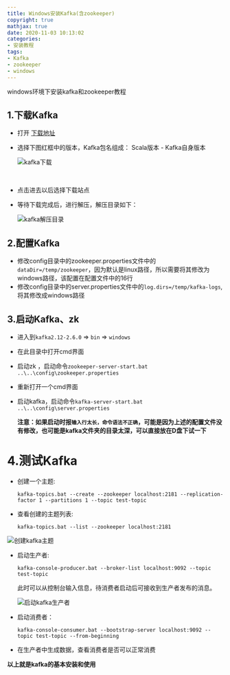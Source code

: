 ```yaml
---
title: Windows安装Kafka(含zookeeper)
copyright: true
mathjax: true
date: 2020-11-03 10:13:02
categories:
- 安装教程
tags:
- Kafka
- zookeeper
- windows
---
```


windows环境下安装kafka和zookeeper教程

<!-- less -->



## 1.下载Kafka

- 打开 [下载地址](http://kafka.apache.org/downloads.html)

- 选择下图红框中的版本，Kafka包名组成： Scala版本 - Kafka自身版本

    ![kafka下载](https://gitee.com/junpzx/blog-img/raw/master//img/20201103102115.png)

    ​		

- 点击进去以后选择下载站点

- 等待下载完成后，进行解压，解压目录如下：

    ![kafka解压目录](https://gitee.com/junpzx/blog-img/raw/master//img/20201103102546.png)



## 2.配置Kafka

- 修改config目录中的zookeeper.properties文件中的`dataDir=/temp/zookeeper`，因为默认是linux路径，所以需要将其修改为windows路径，该配置在配置文件中的16行
- 修改config目录中的server.properties文件中的`log.dirs=/temp/kafka-logs`,将其修改成windows路径



## 3.启动Kafka、zk

- 进入到`kafka2.12-2.6.0` => `bin` => `windows`

- 在此目录中打开cmd界面

- 启动zk ，启动命令`zookeeper-server-start.bat ..\..\config\zookeeper.properties`

- 重新打开一个cmd界面

- 启动kafka，启动命令`kafka-server-start.bat ..\..\config\server.properties`

    **注意：如果启动时报`输入行太长，命令语法不正确`，可能是因为上述的配置文件没有修改，也可能是kafka文件夹的目录太深，可以直接放在D盘下试一下**



# 4.测试Kafka

- 创建一个主题:

    `kafka-topics.bat --create --zookeeper localhost:2181 --replication-factor 1 --partitions 1 --topic test-topic`

- 查看创建的主题列表:

    `kafka-topics.bat --list --zookeeper localhost:2181`

![创建kafka主题](https://gitee.com/junpzx/blog-img/raw/master//img/20201103104143.png)

- 启动生产者:

    `kafka-console-producer.bat --broker-list localhost:9092 --topic test-topic`

    此时可以从控制台输入信息，待消费者启动后可接收到生产者发布的消息。

    ![启动kafka生产者](https://gitee.com/junpzx/blog-img/raw/master//img/20201103104913.png)

- 启动消费者：

    `kafka-console-consumer.bat --bootstrap-server localhost:9092 --topic test-topic --from-beginning`

- 在生产者中生成数据，查看消费者是否可以正常消费



**以上就是kafka的基本安装和使用**